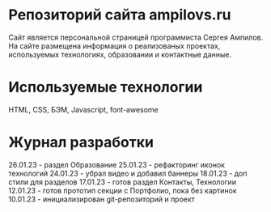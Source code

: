 # Репозиторий сайта ampilovs.ru
Сайт является персональной страницей программиста Сергея Ампилов. На сайте размещена информация о реализованых проектах, используемых технологиях, образовании и контактные данные.  

# Используемые технологии
HTML, CSS, БЭМ, Javascript, font-awesome


# Журнал разработки  
26.01.23 - раздел Образование
25.01.23 - рефакторинг иконок технологий
24.01.23 - убрал видео и добавил баннеры
18.01.23 - доп стили для разделов
17.01.23 - готов раздел Контакты, Технологии
12.01.23 - готов прототип секции с Портфолио, пока без картинок
10.01.23 - инициализирован git-репозиторий и проект